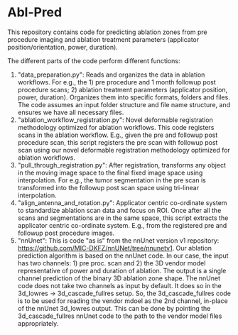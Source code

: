 # Abl-Pred

This repository contains code for predicting ablation zones from pre procedure imaging and ablation treatment parameters (applicator position/orientation, power, duration).

The different parts of the code perform different functions:
1. "data_preparation.py": Reads and organizes the data in ablation workflows. For e.g., the 1) pre procedure and 1 month followup post procedure scans; 2) ablation treatment parameters (applicator position, power, duration). Organizes them into specific formats, folders and files. The code assumes an input folder structure and file name structure, and ensures we have all necessary files.
2. "ablation_workflow_registration.py": Novel deformable registration methodology optimized for ablation workflows. This code registers scans in the ablation workflow. E.g., given the pre and followup post procedure scan, this script registers the pre scan with followup post scan using our novel deformable registration methodology optimized for ablation workflows. 
3. "pull_through_registration.py": After registration, transforms any object in the moving image space to the final fixed image space using interpolation. For e.g., the tumor segmentation in the pre scan is transformed into the followup post scan space using tri-linear interpolation.
4. "align_antenna_and_rotation.py": Applicator centric co-ordinate system to standardize ablation scan data and focus on ROI. Once after all the scans and segmentations are in the same space, this script extracts the applicator centric co-ordinate system. E.g., from the registered pre and followup post procedure images. 
5. "nnUnet": This is code "as is" from the nnUnet version v1 repository: https://github.com/MIC-DKFZ/nnUNet/tree/nnunetv1. Our ablation prediction algorithm is based on the nnUnet code. In our case, the input has two channels: 1) pre proc. scan and 2) the 3D vendor model representative of power and duration of ablation. The output is a single channel prediction of the binary 3D ablation zone shape. The nnUnet code does not take two channels as input by default. It does so in the 3d_lowres → 3d_cascade_fullres setup. So, the 3d_cascade_fullres code is to be used for reading the vendor mdoel as the 2nd channel, in-place of the nnUnet 3d_lowres output. This can be done by pointing the 3d_cascade_fullres nnUnet code to the path to the vendor model files appropriately.
